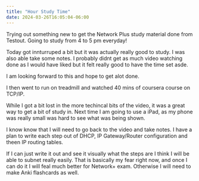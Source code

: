 ```yaml
---
title: "Hour Study Time"
date: 2024-03-26T16:05:04-06:00
---
```


Trying out something new to get the Network Plus study material done from Testout. Going to study from 4 to 5 pm everyday!

Today got innturruped a bit but it was actually really good to study. I was also able take some notes. I probably didnt get as much video watching done as I would have liked but it felt really good to have the time set asde.

I am looking forward to this and hope to get alot done.

I then went to run on treadmill and watched 40 mins of coursera course on TCP/IP. 

While I got a bit lost in the more techincal bits of the video, it was a great way to get a bit of study in. Next time I am going to use a iPad, as my phone was really small was hard to see what was being shown. 

I know know that I will need to go back to the video and take notes. I have a plan to write each step out of DHCP, IP Gateway/Router configuration and theen IP routing tables.

If I can just write it out and see it visually what the steps are I think I will be able to subnet really easily. That is basically my fear right now, and once I can do it I will feal much better for Network+ exam. Otherwise I will need to make Anki flashcards as well. 
